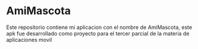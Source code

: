 # AmiMascota
Este repositorio contiene mi aplicacion  con el nombre de AmiMascota, este apk fue desarrollado como proyecto para el tercer parcial de la materia de aplicaciones movil
